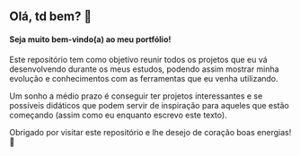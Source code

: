 ## Olá, td bem? 🖖



#### Seja muito bem-vindo(a) ao meu portfólio!



Este repositório tem como objetivo reunir todos os projetos que eu vá desenvolvendo durante os meus estudos, podendo assim mostrar minha evolução e conhecimentos com as ferramentas que eu venha utilizando.

Um sonho a médio prazo é conseguir ter projetos interessantes e se possíveis didáticos que podem servir de inspiração para aqueles que estão começando (assim como eu enquanto escrevo este texto).

Obrigado por visitar este repositório e lhe desejo de coração boas energias! 🖖